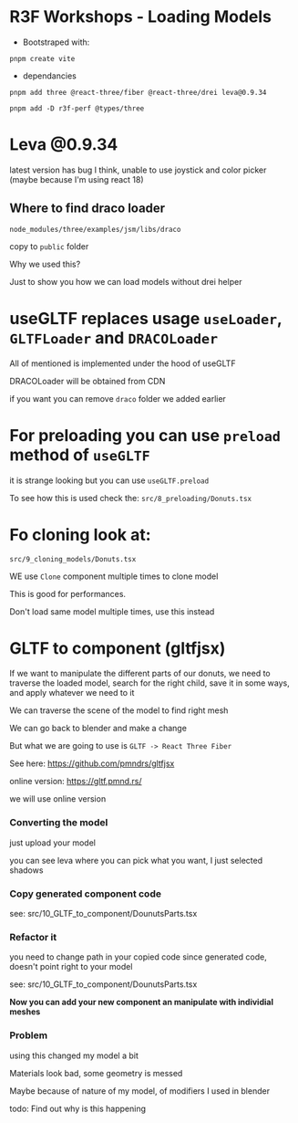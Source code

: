 # R3F Workshops - Loading Models

- Bootstraped with:

```
pnpm create vite
```

- dependancies

```
pnpm add three @react-three/fiber @react-three/drei leva@0.9.34
```

```
pnpm add -D r3f-perf @types/three
```

# Leva @0.9.34

latest version has bug I think, unable to use joystick and color picker (maybe because I'm using react 18)

## Where to find draco loader

`node_modules/three/examples/jsm/libs/draco`

copy to `public` folder

Why we used this?

Just to show you how we can load models without drei helper

# useGLTF replaces usage `useLoader`, `GLTFLoader` and `DRACOLoader`

All of mentioned is implemented under the hood of useGLTF

DRACOLoader will be obtained from CDN

if you want you can remove `draco` folder we added earlier

# For preloading you can use `preload` method of `useGLTF`

it is strange looking but you can use `useGLTF.preload`

To see how this is used check the: `src/8_preloading/Donuts.tsx`

# Fo cloning look at:

`src/9_cloning_models/Donuts.tsx`

WE use `Clone` component multiple times to clone model

This is good for performances.

Don't load same model multiple times, use this instead

# GLTF to component (gltfjsx)

If we want to manipulate the different parts of our donuts, we need to traverse the loaded model, search for the right child, save it in some ways, and apply whatever we need to it

We can traverse the scene of the model to find right mesh

We can go back to blender and make a change

But what we are going to use is `GLTF -> React Three Fiber`

See here: <https://github.com/pmndrs/gltfjsx>

online version: <https://gltf.pmnd.rs/>

we will use online version

### Converting the model

just upload your model

you can see leva where you can pick what you want, I just selected shadows

### Copy generated component code

see: src/10_GLTF_to_component/DounutsParts.tsx

### Refactor it

you need to change path in your copied code since generated code, doesn't point right to your model

see: src/10_GLTF_to_component/DounutsParts.tsx

**Now you can add your new component an manipulate with individial meshes**

### Problem

using this changed my model a bit

Materials look bad, some geometry is messed

Maybe because of nature of my model, of modifiers I used in blender

todo: Find out why is this happening
